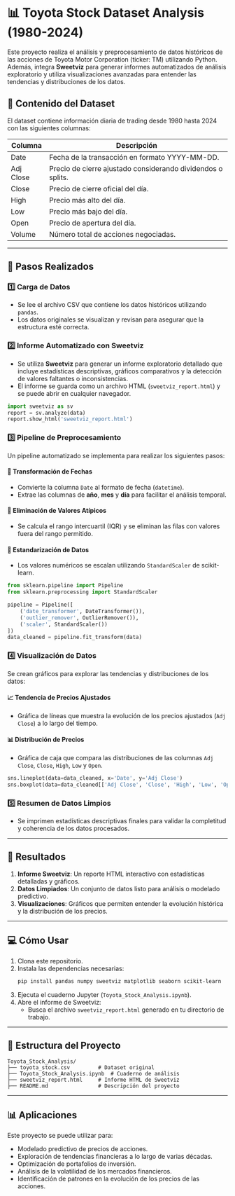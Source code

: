 # 📊 Toyota Stock Dataset Analysis (1980-2024)

Este proyecto realiza el análisis y preprocesamiento de datos históricos de las acciones de Toyota Motor Corporation (ticker: TM) utilizando Python. Además, integra **Sweetviz** para generar informes automatizados de análisis exploratorio y utiliza visualizaciones avanzadas para entender las tendencias y distribuciones de los datos.

## 📁 Contenido del Dataset

El dataset contiene información diaria de trading desde 1980 hasta 2024 con las siguientes columnas:

| Columna     | Descripción                                                                 |
|-------------|-----------------------------------------------------------------------------|
| Date        | Fecha de la transacción en formato YYYY-MM-DD.                             |
| Adj Close   | Precio de cierre ajustado considerando dividendos o splits.               |
| Close       | Precio de cierre oficial del día.                                          |
| High        | Precio más alto del día.                                                  |
| Low         | Precio más bajo del día.                                                  |
| Open        | Precio de apertura del día.                                               |
| Volume      | Número total de acciones negociadas.                                      |

---

## 🔧 Pasos Realizados

### 1️⃣ **Carga de Datos**
- Se lee el archivo CSV que contiene los datos históricos utilizando `pandas`.
- Los datos originales se visualizan y revisan para asegurar que la estructura esté correcta.

### 2️⃣ **Informe Automatizado con Sweetviz**
- Se utiliza **Sweetviz** para generar un informe exploratorio detallado que incluye estadísticas descriptivas, gráficos comparativos y la detección de valores faltantes o inconsistencias.
- El informe se guarda como un archivo HTML (`sweetviz_report.html`) y se puede abrir en cualquier navegador.

```python
import sweetviz as sv
report = sv.analyze(data)
report.show_html('sweetviz_report.html')
```

### 3️⃣ **Pipeline de Preprocesamiento**
Un pipeline automatizado se implementa para realizar los siguientes pasos:

#### 🔹 Transformación de Fechas
- Convierte la columna `Date` al formato de fecha (`datetime`).
- Extrae las columnas de **año**, **mes** y **día** para facilitar el análisis temporal.

#### 🔹 Eliminación de Valores Atípicos
- Se calcula el rango intercuartil (IQR) y se eliminan las filas con valores fuera del rango permitido.

#### 🔹 Estandarización de Datos
- Los valores numéricos se escalan utilizando `StandardScaler` de scikit-learn.

```python
from sklearn.pipeline import Pipeline
from sklearn.preprocessing import StandardScaler

pipeline = Pipeline([
    ('date_transformer', DateTransformer()),
    ('outlier_remover', OutlierRemover()),
    ('scaler', StandardScaler())
])
data_cleaned = pipeline.fit_transform(data)
```

### 4️⃣ **Visualización de Datos**
Se crean gráficos para explorar las tendencias y distribuciones de los datos:

#### 📈 Tendencia de Precios Ajustados
- Gráfica de líneas que muestra la evolución de los precios ajustados (`Adj Close`) a lo largo del tiempo.

#### 📊 Distribución de Precios
- Gráfica de caja que compara las distribuciones de las columnas `Adj Close`, `Close`, `High`, `Low` y `Open`.

```python
sns.lineplot(data=data_cleaned, x='Date', y='Adj Close')
sns.boxplot(data=data_cleaned[['Adj Close', 'Close', 'High', 'Low', 'Open']])
```

### 5️⃣ **Resumen de Datos Limpios**
- Se imprimen estadísticas descriptivas finales para validar la completitud y coherencia de los datos procesados.

---

## 🚀 Resultados

1. **Informe Sweetviz**: Un reporte HTML interactivo con estadísticas detalladas y gráficos.
2. **Datos Limpiados**: Un conjunto de datos listo para análisis o modelado predictivo.
3. **Visualizaciones**: Gráficos que permiten entender la evolución histórica y la distribución de los precios.

---

## 💻 Cómo Usar

1. Clona este repositorio.
2. Instala las dependencias necesarias:
   ```bash
   pip install pandas numpy sweetviz matplotlib seaborn scikit-learn
   ```
3. Ejecuta el cuaderno Jupyter (`Toyota_Stock_Analysis.ipynb`).
4. Abre el informe de Sweetviz:
   - Busca el archivo `sweetviz_report.html` generado en tu directorio de trabajo.

---

## 📂 Estructura del Proyecto

```plaintext
Toyota_Stock_Analysis/
├── toyota_stock.csv         # Dataset original
├── Toyota_Stock_Analysis.ipynb  # Cuaderno de análisis
├── sweetviz_report.html     # Informe HTML de Sweetviz
├── README.md                # Descripción del proyecto
```

---

## 📊 Aplicaciones

Este proyecto se puede utilizar para:
- Modelado predictivo de precios de acciones.
- Exploración de tendencias financieras a lo largo de varias décadas.
- Optimización de portafolios de inversión.
- Análisis de la volatilidad de los mercados financieros.
- Identificación de patrones en la evolución de los precios de las acciones.
